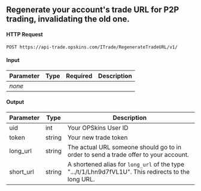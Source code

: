 ## Regenerate your account's trade URL for P2P trading, invalidating the old one.

#### HTTP Request

`POST https://api-trade.opskins.com/ITrade/RegenerateTradeURL/v1/`

#### Input

Parameter | Type | Required   | Description
--------- | -----| :--------: | -----------
_none_ | | | 
    
#### Output

Parameter | Type | Description
--------- | -----| -------- 
uid       | int    | Your OPSkins User ID
token     | string | Your new trade token
long_url  | string | The actual URL someone should go to in order to send a trade offer to your account.
short_url | string | A shortened alias for `long_url` of the type ".../t/1/Lhn9d7fVL1U". This redirects to the long URL. 

